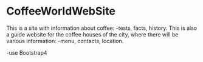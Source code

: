 # CoffeeWorldWebSite
This is a site with information about coffee:
-tests, facts, history.
This is also a guide website for the coffee houses of the city, where there will be various information:
-menu, contacts, location.

-use Bootstrap4
